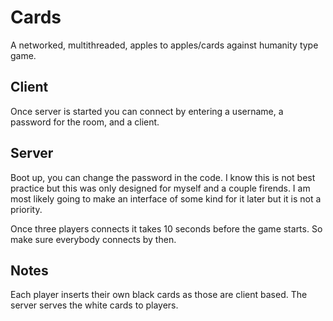 # Cards
A networked, multithreaded, apples to apples/cards against humanity type game.  


## Client
Once server is started you can connect by entering a username, a password for the room, and a client.

## Server
Boot up, you can change the password in the code. I know this is not best practice but this was only designed for myself and a couple firends.  I am most likely going to make an interface of some kind for it later but it is not a priority.

Once three players connects it takes 10 seconds before the game starts.  So make sure everybody connects by then.  


## Notes
Each player inserts their own black cards as those are client based.
The server serves the white cards to players.
